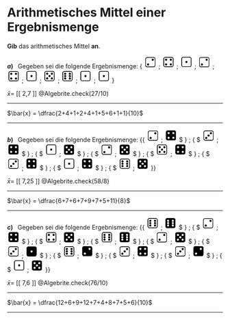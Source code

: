 <!--
version:  0.0.1

language: de

@style
main > *:not(:last-child) {
  margin-bottom: 3rem;
}

input {
    text-align: center;
}

.flex-container {
    display: flex;
    flex-wrap: wrap;
    align-items: stretch;
    gap: 20px;
}

.flex-child {
    flex: 1;
    min-width: 350px;
    margin-right: 20px;
}

@media (max-width: 400px) {
    .flex-child {
        flex: 100%;
        margin-right: 0;
    }
}
@end

formula: \carry   \textcolor{red}{\scriptsize #1}
formula: \digit   \rlap{\carry{#1}}\phantom{#2}#2
formula: \permil  \text{‰}

import: https://raw.githubusercontent.com/LiaTemplates/Tikz-Jax/main/README.md

import: https://raw.githubusercontent.com/liaTemplates/algebrite/master/README.md

script: https://cdn.jsdelivr.net/gh/LiaTemplates/Tikz-Jax@main/dist/index.js


tags: arithmetisches Mittel, sehr leicht, sehr niedrig, Angeben

comment: Bestimme das arithmetisches Mittel von gegebenen Ergebnismengen.

author: Martin Lommatzsch

-->





# Arithmetisches Mittel einer Ergebnismenge




**Gib** das arithmetisches Mittel **an**.



__$a)\;\;$__ Gegeben sei die folgende Ergebnismenge: 
$\{$ 
<img src="https://raw.githubusercontent.com/MINT-the-GAP/Aufgabensammlung/refs/heads/main/Repetitorium/Kap7/diew2.png" width="30" height="30"> ; 
<img src="https://raw.githubusercontent.com/MINT-the-GAP/Aufgabensammlung/refs/heads/main/Repetitorium/Kap7/diew4.png" width="30" height="30"> ; 
<img src="https://raw.githubusercontent.com/MINT-the-GAP/Aufgabensammlung/refs/heads/main/Repetitorium/Kap7/diew1.png" width="30" height="30"> ; 
<img src="https://raw.githubusercontent.com/MINT-the-GAP/Aufgabensammlung/refs/heads/main/Repetitorium/Kap7/diew2.png" width="30" height="30"> ; 
<img src="https://raw.githubusercontent.com/MINT-the-GAP/Aufgabensammlung/refs/heads/main/Repetitorium/Kap7/diew4.png" width="30" height="30"> ; 
<img src="https://raw.githubusercontent.com/MINT-the-GAP/Aufgabensammlung/refs/heads/main/Repetitorium/Kap7/diew1.png" width="30" height="30"> ; 
<img src="https://raw.githubusercontent.com/MINT-the-GAP/Aufgabensammlung/refs/heads/main/Repetitorium/Kap7/diew5.png" width="30" height="30"> ; 
<img src="https://raw.githubusercontent.com/MINT-the-GAP/Aufgabensammlung/refs/heads/main/Repetitorium/Kap7/diew6.png" width="30" height="30"> ; 
<img src="https://raw.githubusercontent.com/MINT-the-GAP/Aufgabensammlung/refs/heads/main/Repetitorium/Kap7/diew1.png" width="30" height="30"> ; 
<img src="https://raw.githubusercontent.com/MINT-the-GAP/Aufgabensammlung/refs/heads/main/Repetitorium/Kap7/diew1.png" width="30" height="30"> 
$\}$

<!-- data-solution-button="5" -->
$\bar{x}=$ [[  2,7  ]]
@Algebrite.check(27/10)
*******************
$\bar{x} = \dfrac{2+4+1+2+4+1+5+6+1+1}{10}$
*******************









__$b)\;\;$__ Gegeben sei die folgende Ergebnismenge: 
$\{ \{$ 
<img src="https://raw.githubusercontent.com/MINT-the-GAP/Aufgabensammlung/refs/heads/main/Repetitorium/Kap7/diew2.png" width="30" height="30"> ; 
<img src="https://raw.githubusercontent.com/MINT-the-GAP/Aufgabensammlung/refs/heads/main/Repetitorium/Kap7/dieb4.png" width="30" height="30"> $ \} ; \{ $ 
<img src="https://raw.githubusercontent.com/MINT-the-GAP/Aufgabensammlung/refs/heads/main/Repetitorium/Kap7/diew3.png" width="30" height="30"> ; 
<img src="https://raw.githubusercontent.com/MINT-the-GAP/Aufgabensammlung/refs/heads/main/Repetitorium/Kap7/dieb4.png" width="30" height="30"> $ \} ; \{ $ 
<img src="https://raw.githubusercontent.com/MINT-the-GAP/Aufgabensammlung/refs/heads/main/Repetitorium/Kap7/diew1.png" width="30" height="30"> ; 
<img src="https://raw.githubusercontent.com/MINT-the-GAP/Aufgabensammlung/refs/heads/main/Repetitorium/Kap7/dieb5.png" width="30" height="30"> $ \} ; \{ $ 
<img src="https://raw.githubusercontent.com/MINT-the-GAP/Aufgabensammlung/refs/heads/main/Repetitorium/Kap7/diew2.png" width="30" height="30"> ; 
<img src="https://raw.githubusercontent.com/MINT-the-GAP/Aufgabensammlung/refs/heads/main/Repetitorium/Kap7/dieb5.png" width="30" height="30"> $ \} ; \{ $ 
<img src="https://raw.githubusercontent.com/MINT-the-GAP/Aufgabensammlung/refs/heads/main/Repetitorium/Kap7/diew5.png" width="30" height="30"> ; 
<img src="https://raw.githubusercontent.com/MINT-the-GAP/Aufgabensammlung/refs/heads/main/Repetitorium/Kap7/dieb4.png" width="30" height="30"> $ \} ; \{ $ 
<img src="https://raw.githubusercontent.com/MINT-the-GAP/Aufgabensammlung/refs/heads/main/Repetitorium/Kap7/diew3.png" width="30" height="30"> ; 
<img src="https://raw.githubusercontent.com/MINT-the-GAP/Aufgabensammlung/refs/heads/main/Repetitorium/Kap7/dieb4.png" width="30" height="30"> $ \} ; \{ $ 
<img src="https://raw.githubusercontent.com/MINT-the-GAP/Aufgabensammlung/refs/heads/main/Repetitorium/Kap7/diew1.png" width="30" height="30"> ; 
<img src="https://raw.githubusercontent.com/MINT-the-GAP/Aufgabensammlung/refs/heads/main/Repetitorium/Kap7/dieb4.png" width="30" height="30"> $ \} ; \{ $ 
<img src="https://raw.githubusercontent.com/MINT-the-GAP/Aufgabensammlung/refs/heads/main/Repetitorium/Kap7/diew6.png" width="30" height="30"> ; 
<img src="https://raw.githubusercontent.com/MINT-the-GAP/Aufgabensammlung/refs/heads/main/Repetitorium/Kap7/dieb5.png" width="30" height="30"> 
$\} \}$


<!-- data-solution-button="5" -->
$\bar{x}=$ [[  7,25  ]]
@Algebrite.check(58/8)
*******************
$\bar{x} = \dfrac{6+7+6+7+9+7+5+11}{8}$
*******************




__$c)\;\;$__ Gegeben sei die folgende Ergebnismenge: 
$\{ \{$ 
<img src="https://raw.githubusercontent.com/MINT-the-GAP/Aufgabensammlung/refs/heads/main/Repetitorium/Kap7/diew6.png" width="30" height="30"> ; 
<img src="https://raw.githubusercontent.com/MINT-the-GAP/Aufgabensammlung/refs/heads/main/Repetitorium/Kap7/dieb6.png" width="30" height="30"> $ \} ; \{ $ 
<img src="https://raw.githubusercontent.com/MINT-the-GAP/Aufgabensammlung/refs/heads/main/Repetitorium/Kap7/diew2.png" width="30" height="30"> ; 
<img src="https://raw.githubusercontent.com/MINT-the-GAP/Aufgabensammlung/refs/heads/main/Repetitorium/Kap7/dieb4.png" width="30" height="30"> $ \} ; \{ $ 
<img src="https://raw.githubusercontent.com/MINT-the-GAP/Aufgabensammlung/refs/heads/main/Repetitorium/Kap7/diew4.png" width="30" height="30"> ; 
<img src="https://raw.githubusercontent.com/MINT-the-GAP/Aufgabensammlung/refs/heads/main/Repetitorium/Kap7/dieb5.png" width="30" height="30"> $ \} ; \{ $ 
<img src="https://raw.githubusercontent.com/MINT-the-GAP/Aufgabensammlung/refs/heads/main/Repetitorium/Kap7/diew6.png" width="30" height="30"> ; 
<img src="https://raw.githubusercontent.com/MINT-the-GAP/Aufgabensammlung/refs/heads/main/Repetitorium/Kap7/dieb6.png" width="30" height="30"> $ \} ; \{ $ 
<img src="https://raw.githubusercontent.com/MINT-the-GAP/Aufgabensammlung/refs/heads/main/Repetitorium/Kap7/diew2.png" width="30" height="30"> ; 
<img src="https://raw.githubusercontent.com/MINT-the-GAP/Aufgabensammlung/refs/heads/main/Repetitorium/Kap7/dieb5.png" width="30" height="30"> $ \} ; \{ $ 
<img src="https://raw.githubusercontent.com/MINT-the-GAP/Aufgabensammlung/refs/heads/main/Repetitorium/Kap7/diew3.png" width="30" height="30"> ; 
<img src="https://raw.githubusercontent.com/MINT-the-GAP/Aufgabensammlung/refs/heads/main/Repetitorium/Kap7/dieb1.png" width="30" height="30"> $ \} ; \{ $ 
<img src="https://raw.githubusercontent.com/MINT-the-GAP/Aufgabensammlung/refs/heads/main/Repetitorium/Kap7/diew6.png" width="30" height="30"> ; 
<img src="https://raw.githubusercontent.com/MINT-the-GAP/Aufgabensammlung/refs/heads/main/Repetitorium/Kap7/dieb2.png" width="30" height="30"> $ \} ; \{ $ 
<img src="https://raw.githubusercontent.com/MINT-the-GAP/Aufgabensammlung/refs/heads/main/Repetitorium/Kap7/diew3.png" width="30" height="30"> ; 
<img src="https://raw.githubusercontent.com/MINT-the-GAP/Aufgabensammlung/refs/heads/main/Repetitorium/Kap7/dieb4.png" width="30" height="30"> $ \} ; \{ $ 
<img src="https://raw.githubusercontent.com/MINT-the-GAP/Aufgabensammlung/refs/heads/main/Repetitorium/Kap7/diew3.png" width="30" height="30"> ; 
<img src="https://raw.githubusercontent.com/MINT-the-GAP/Aufgabensammlung/refs/heads/main/Repetitorium/Kap7/dieb2.png" width="30" height="30"> $ \} ; \{ $ 
<img src="https://raw.githubusercontent.com/MINT-the-GAP/Aufgabensammlung/refs/heads/main/Repetitorium/Kap7/diew1.png" width="30" height="30"> ; 
<img src="https://raw.githubusercontent.com/MINT-the-GAP/Aufgabensammlung/refs/heads/main/Repetitorium/Kap7/dieb5.png" width="30" height="30"> 
$\} \}$



<!-- data-solution-button="5" -->
$\bar{x}=$ [[  7,6  ]]
@Algebrite.check(76/10)
*******************
$\bar{x} = \dfrac{12+6+9+12+7+4+8+7+5+6}{10}$
*******************
